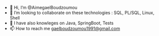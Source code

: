 - 👋 Hi, I’m @AimegaelBoudzoumou
- 💞️ I’m looking to collaborate on these technologies : SQL, PL/SQL, Linux, Shell
- 👀 I have also knowleges on Java, SpringBoot, Tests
- 📫 How to reach me gaelboudzoumou1991@gmail.com
<!-- 👀 I’m interested in Linux, Java, SQL and PL/SQL jobs -->
<!-- 🌱 I’m currently learning Shell, PL/SQL and SpringBoot -->

<!---
AimegaelBoudzoumou/AimegaelBoudzoumou is a ✨ special ✨ repository because its `README.md` (this file) appears on your GitHub profile.
You can click the Preview link to take a look at your changes.
--->

<!--
Projects to pinned :
- SQL Oracle Next Level     --- Done
- PL/SQL Tutorial           --- In progress
- SQL and PL/SQL app immo   --- Future
- Java Spring Boot          --- Future
- Sripting Shell Bash       --- Future
- Linux Administration      --- Future
-->

<!--
Project to create later :

pl/sql tuto from oracletutorial (in progress)

code sql/pl on inmac job

app immo

"sql 2024 fnac" and "Java Spring"

"pl/sql" and "Scripting Shell"

"pl/sql" and "Linux administration"

Bonus : commom concepts in one tutorial on Java and PL/SQL and Shell

Projet de formation (suite):

- English : TOEIC and/or IELTS
- Français : TEFAQ
- Certifications SQL et PL/SQL
- Certfication Oracle
- Certification Test ITSQB
- Prise de parole en public
- Linux : Maintenir connaissances
- DevOps : éventuellement
- Formation CPI CNAM : éventuellement
- ISTQB : formation et/ou certification (https://www.alten.fr/alten-academy/istqb-niveau-foundation/) (https://www.gasq.org/fr/accueil.html) (https://www.udemy.com/course/formation-complete-pour-reussir-la-certification-istqb/?couponCode=OF83024E)
- Autres : 
  - "ULIS et IKOS pour 3F"
- SAP
- ITIL

Certifications (janvier 2025 à juin 2025): TOEIC, IELTS, SQL, PL/SQL, ITSQB
Certifications (juillet 2025 à septembre 2025): ITIL

pl/sql:
- créer un varchar de grande (pouvant accueillir du code HTML/CSS pour une fiche web (Again)
- Lire un fichier externe (exemple csv, excel, etc)
- Gérer les images (exemple : insérer un produit ayant un titre, une désignation, une image)
- Pouvoir enregistrer un objet en BDD
-->

<!--
Autres projets :
Application qui regroupe les versets Biblique par thème (exemple : liste des versets sur l'impudicité)
-->

<!--
Formation 2025 :
Janvier à juin : Test Cnam
Anglais IELTS/TOEIC, Francais TEFAQ
Linux
Oracle Administration
Certifications : SQL, PL/SQL, Test ITSQB

Juillet à septembre :
ITIL,
-->

<!-- Cours à dispenser :
- L'éthique dans le métier de gestionnaire immobilier
- Base de données : ...
- Qualité : gestion des process métier et mise en place d'un intranet dédié au process métier
-->

<!--
LM : candidature spontanée:
Vous:
Parler de l'entreprise et de ma candidature (dire pourquoi je souhaite intégrer cette entreprise : domaine, secteur d'activité, technologies utilisées, etc.)

Moi: ce que je souhaite faire (approche technologie plutôt que poste/métier)
Intéressé par SQL et PL/SQL
J'ai des connaissances en Java (Spring Boot) et en Linux (commande GNU et script Shell)
Je suis ouvert à recevoir une formation, à votre besoin

Nous:
Conclure par une proposition de rencontre
Formule de politesse
-->
